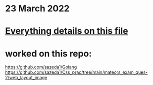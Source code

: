 # 23 March 2022
# [Everything details on this file](https://docs.google.com/document/d/1NTYYjzq3ojSE7GfiCjhu_3tHDUGrGq8OttWdVPvRZ08/edit?usp=sharing)
# worked on this repo:
https://github.com/sazeda1/Golang
https://github.com/sazeda1/Css_prac/tree/main/mateors_exam_ques-2/web_layout_image


